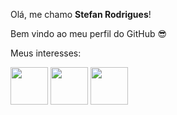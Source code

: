 Olá, me chamo **Stefan Rodrigues**!

Bem vindo ao meu perfil do GitHub :sunglasses:

Meus interesses:

<img loading="lazy" src="https://cdn.jsdelivr.net/gh/devicons/devicon@latest/icons/python/python-original-wordmark.svg" width="60" height="60"/>  <img loading="lazy" src="https://cdn.jsdelivr.net/gh/devicons/devicon@latest/icons/networkx/networkx-original-wordmark.svg" width="60" height="60" />  <img loading="lazy" src="https://cdn.jsdelivr.net/gh/devicons/devicon@latest/icons/go/go-original-wordmark.svg" width="60" height="60" />
          
                    
<!--
**stefanrodrigues/stefanrodrigues** is a ✨ _special_ ✨ repository because its `README.md` (this file) appears on your GitHub profile.

Here are some ideas to get you started:

- 🔭 I’m currently working on ...
- 🌱 I’m currently learning ...
- 👯 I’m looking to collaborate on ...
- 🤔 I’m looking for help with ...
- 💬 Ask me about ...
- 📫 How to reach me: ...
- 😄 Pronouns: ...
- ⚡ Fun fact: ...
-->
